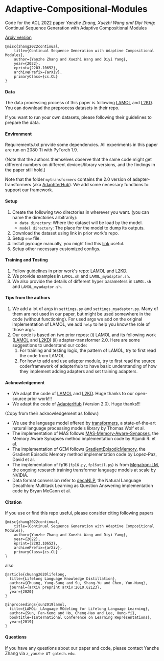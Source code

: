 # Adaptive-Compositional-Modules
Code for the ACL 2022 paper *Yanzhe Zhang, Xuezhi Wang and Diyi Yang*: Continual Sequence Generation with Adaptive Compositional Modules

[Arxiv version](https://arxiv.org/abs/2203.10652)

```
@misc{zhang2022continual,
    title={Continual Sequence Generation with Adaptive Compositional Modules},
    author={Yanzhe Zhang and Xuezhi Wang and Diyi Yang},
    year={2022},
    eprint={2203.10652},
    archivePrefix={arXiv},
    primaryClass={cs.CL}
}
```
#### Data

The data processing process of this paper is following [LAMOL](https://github.com/jojotenya/LAMOL) and [L2KD](https://github.com/voidism/L2KD). You can download the preprocess datasets in their repo.

If you want to run your own datasets, please following their guidelines to prepare the data.

#### Environment

Requirements.txt provide some dependencies. All experiments in this paper are run on 2080 Ti with PyTorch 1.9.

(Note that the authors themselves observe that the same code might get different numbers on different devices/library versions, and the findings in the paper still hold.)

Note that the folder `mytransformers` contains the 2.0 version of adapter-transformers (aka [AdaphterHub](https://adapterhub.ml/)). We add some necessary functions to support our framework.

#### Setup
1. Create the following two directories in wherever you want. (you can name the directories arbitrarily):
    - `data directory`: Where the dataset will be load by the model.
    - `model directory`: The place for the model to dump its outputs.
2. Download the dataset using link in prior work's repo.
3. Setup `env` file.
4. Install pyrouge manually, you might find this [link](https://stackoverflow.com/questions/45894212/installing-pyrouge-gets-error-in-ubuntu) useful.
5. Setup other necessary customized configs.

#### Training and Testing
1. Follow guidelines in prior work's repo: [LAMOL](https://github.com/jojotenya/LAMOL) and [L2KD](https://github.com/voidism/L2KD).
2. We provide examples in `LAMOL.sh` and `LAMOL_myadaptor.sh`.
3. We also provide the details of different hyper parameters in `LAMOL.sh` and `LAMOL_myadaptor.sh`.

#### Tips from the authors
1. We add a lot of args in `settings.py` and `settings_myadaptor.py`. Many of them are not used in our paper, but might be used somewhere in the code (without functioning). For used args we add on the original implementation of LAMOL, we add `help` to help you know the role of those args.
2. Our code is based on two prior repos: (i) LAMOL and its following work ([LAMOL](https://github.com/jojotenya/LAMOL) and [L2KD](https://github.com/voidism/L2KD)) (ii) adapter-transformer 2.0. Here are some suggestions to understand our code:
   1. For training and testing logic, the pattern of LAMOL, try to first read the code from LAMOL.
   2. For how to add and use adapter module, try to first read the source code/framework of adapterhub to have basic understanding of how they implement adding adapters and set training adapters.


#### Acknowledgement

- We adapt the code of [LAMOL](https://github.com/jojotenya/LAMOL) and [L2KD](https://github.com/voidism/L2KD). Huge thanks to our open-source prior work!!!
- We adapt the code of [AdapterHub](https://adapterhub.ml/) (Version 2.0). Huge thanks!!!
  
(Copy from their acknowledgement as follow:)

- We use the language model offered by [transformers](https://github.com/huggingface/transformers), a state-of-the-art natural language processing models library by Thomas Wolf et al.
- The implementation of MAS follows [MAS-Memory-Aware-Synapses](https://github.com/rahafaljundi/MAS-Memory-Aware-Synapses), the Memory Aware Synapses method implementation code by Aljundi R. et al.
- The implementation of GEM follows [GradientEpisodicMemory](https://github.com/facebookresearch/GradientEpisodicMemory), the Gradient Episodic Memory method implementation code by Lopez-Paz, David et al.
- The implementation of fp16 (`fp16.py`, `fp16util.py`) is from [Megatron-LM](https://github.com/NVIDIA/Megatron-LM), the ongoing research training transformer language models at scale by NVIDIA.
- Data format conversion refer to [decaNLP](https://github.com/salesforce/decaNLP), the Natural Language Decathlon: Multitask Learning as Question Answering implementation code by Bryan McCann et al.

#### Citation

If you use or find this repo useful, please consider citing following papers

```
@misc{zhang2022continual,
    title={Continual Sequence Generation with Adaptive Compositional Modules},
    author={Yanzhe Zhang and Xuezhi Wang and Diyi Yang},
    year={2022},
    eprint={2203.10652},
    archivePrefix={arXiv},
    primaryClass={cs.CL}
}
```

also

```
@article{chuang2020lifelong,
  title={Lifelong Language Knowledge Distillation},
  author={Chuang, Yung-Sung and Su, Shang-Yu and Chen, Yun-Nung},
  journal={arXiv preprint arXiv:2010.02123},
  year={2020}
}

@inproceedings{sun2019lamol,
  title={LAMOL: LAnguage MOdeling for Lifelong Language Learning},
  author={Sun, Fan-Keng and Ho, Cheng-Hao and Lee, Hung-Yi},
  booktitle={International Conference on Learning Representations},
  year={2019}
}
```

#### Questions

If you have any questions about our paper and code, please contact Yanzhe Zhang via `z_yanzhe AT gatech.edu`.
